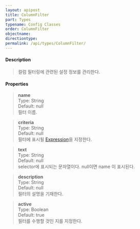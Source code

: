 ```yaml
---
layout: apipost
title: ColumnFilter
part: Types
typename: Config Classes
order: ColumnFilter
objectname: 
directiontype: 
permalink: /api/types/ColumnFilter/
---
```


#### Description

> 컬럼 필터링에 관련된 설정 정보를 관리한다.

#### Properties

> **name**  
> Type: String   
> Default:  null     
> 필터 이름.  

> **criteria**  
> Type: String  
> Default: null    
> 필터에 표시될 [Expression](/api/features/Expression)을 지정한다.  

> **text**  
> Type: String  
> Default: null    
> selector에 표시되는 문자열이다. null이면 name 이 표시된다.  

> **description**  
> Type: String   
> Default:  null     
> 필터의 설명을 기재한다.  

> **active**  
> Type: Boolean   
> Default: true     
> 필터를 수행할 것인 지를 지정한다.  

